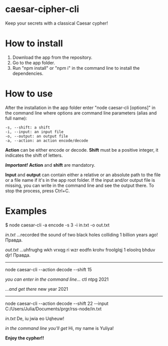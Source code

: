 # caesar-cipher-cli
Keep your secrets with a classical Caesar cypher!

# How to install
1. Download the app from the repository.
2. Go to the app folder.
3. Run "npm install" or "npm i" in the command line to install the dependencies.

# How to use
After the installation in the app folder enter "node caesar-cli [options]" in the command line where options are command line parameters (alias and full name):

    -s, --shift: a shift
    -i, --input: an input file
    -o, --output: an output file
    -a, --action: an action encode/decode

**Action** can be either encode or decode. **Shift** must be a positive integer, it indicates the shift of letters.

***Important!*** **Action** and **shift** are mandatory.

**Input** and **output** can contain either a relative or an absolute path to the file or a file name if it's in the app root folder.
If the input and/or output file is missing, you can write in the command line and see the output there. To stop the process, press Ctrl+C.

# Examples
$ node caesar-cli -a encode -s 3 -i in.txt -o out.txt

*in.txt* ...recorded the sound of two black holes colliding 1 billion years ago! Правда.

*out.txt* ...uhfrughg wkh vrxqg ri wzr eodfn krohv froolglqj 1 eloolrq bhduv djr! Правда.

-----------------------------------------------------------------------------------------

node caesar-cli --action decode --shift 15

*you can enter in the command line...* ctl ntpg 2021

*...and get there* new year 2021

-----------------------------------------------------------------------------------------

node caesar-cli --action decode --shift 22 --input C:/Users/Julia/Documents/prgr/rss-node/in.txt

*in.txt* De, iu jwia eo Uqheuw!

*in the command line you'll get* Hi, my name is Yuliya!

**Enjoy the cypher!!**







